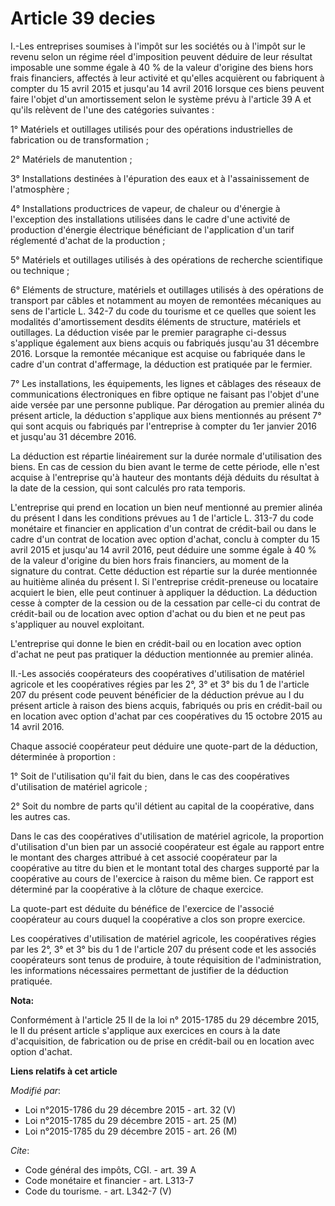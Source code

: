 # Article 39 decies

I.-Les entreprises soumises à l'impôt sur les sociétés ou à l'impôt sur le revenu selon un régime réel d'imposition peuvent
déduire de leur résultat imposable une somme égale à 40 % de la valeur d'origine des biens hors frais financiers, affectés à
leur activité et qu'elles acquièrent ou fabriquent à compter du 15 avril 2015 et jusqu'au 14 avril 2016 lorsque ces biens
peuvent faire l'objet d'un amortissement selon le système prévu à l'article 39 A et qu'ils relèvent de l'une des catégories
suivantes : 

1° Matériels et outillages utilisés pour des opérations industrielles de fabrication ou de transformation ; 

2° Matériels de manutention ; 

3° Installations destinées à l'épuration des eaux et à l'assainissement de l'atmosphère ; 

4° Installations productrices de vapeur, de chaleur ou d'énergie à l'exception des installations utilisées dans le cadre
d'une activité de production d'énergie électrique bénéficiant de l'application d'un tarif réglementé d'achat de la
production ; 

5° Matériels et outillages utilisés à des opérations de recherche scientifique ou technique ; 

6° Eléments de structure, matériels et outillages utilisés à des opérations de transport par câbles et notamment au moyen de
remontées mécaniques au sens de l'article L. 342-7 du code du tourisme et ce quelles que soient les modalités d'amortissement
desdits éléments de structure, matériels et outillages. La déduction visée par le premier paragraphe ci-dessus s'applique
également aux biens acquis ou fabriqués jusqu'au 31 décembre 2016. Lorsque la remontée mécanique est acquise ou fabriquée
dans le cadre d'un contrat d'affermage, la déduction est pratiquée par le fermier. 

7° Les installations, les équipements, les lignes et câblages des réseaux de communications électroniques en fibre optique ne
faisant pas l'objet d'une aide versée par une personne publique. Par dérogation au premier alinéa du présent article, la
déduction s'applique aux biens mentionnés au présent 7° qui sont acquis ou fabriqués par l'entreprise à compter du 1er
janvier 2016 et jusqu'au 31 décembre 2016. 

La déduction est répartie linéairement sur la durée normale d'utilisation des biens. En cas de cession du bien avant le terme
de cette période, elle n'est acquise à l'entreprise qu'à hauteur des montants déjà déduits du résultat à la date de la
cession, qui sont calculés pro rata temporis. 

L'entreprise qui prend en location un bien neuf mentionné au premier alinéa du présent I dans les conditions prévues au 1 de
l'article L. 313-7 du code monétaire et financier en application d'un contrat de crédit-bail ou dans le cadre d'un contrat de
location avec option d'achat, conclu à compter du 15 avril 2015 et jusqu'au 14 avril 2016, peut déduire une somme égale à 40
% de la valeur d'origine du bien hors frais financiers, au moment de la signature du contrat. Cette déduction est répartie
sur la durée mentionnée au huitième alinéa du présent I. Si l'entreprise crédit-preneuse ou locataire acquiert le bien, elle
peut continuer à appliquer la déduction. La déduction cesse à compter de la cession ou de la cessation par celle-ci du
contrat de crédit-bail ou de location avec option d'achat ou du bien et ne peut pas s'appliquer au nouvel exploitant. 

L'entreprise qui donne le bien en crédit-bail ou en location avec option d'achat ne peut pas pratiquer la déduction
mentionnée au premier alinéa. 

II.-Les associés coopérateurs des coopératives d'utilisation de matériel agricole et les coopératives régies par les 2°, 3°
et 3° bis du 1 de l'article 207 du présent code peuvent bénéficier de la déduction prévue au I du présent article à raison
des biens acquis, fabriqués ou pris en crédit-bail ou en location avec option d'achat par ces coopératives du 15 octobre 2015
au 14 avril 2016. 

Chaque associé coopérateur peut déduire une quote-part de la déduction, déterminée à proportion : 

1° Soit de l'utilisation qu'il fait du bien, dans le cas des coopératives d'utilisation de matériel agricole ; 

2° Soit du nombre de parts qu'il détient au capital de la coopérative, dans les autres cas. 

Dans le cas des coopératives d'utilisation de matériel agricole, la proportion d'utilisation d'un bien par un associé
coopérateur est égale au rapport entre le montant des charges attribué à cet associé coopérateur par la coopérative au titre
du bien et le montant total des charges supporté par la coopérative au cours de l'exercice à raison du même bien. Ce rapport
est déterminé par la coopérative à la clôture de chaque exercice. 

La quote-part est déduite du bénéfice de l'exercice de l'associé coopérateur au cours duquel la coopérative a clos son propre
exercice. 

Les coopératives d'utilisation de matériel agricole, les coopératives régies par les 2°, 3° et 3° bis du 1 de l'article 207
du présent code et les associés coopérateurs sont tenus de produire, à toute réquisition de l'administration, les
informations nécessaires permettant de justifier de la déduction pratiquée.

**Nota:**

Conformément à l'article 25 II de la loi n° 2015-1785 du 29 décembre 2015, le II du présent article s'applique aux exercices
en cours à la date d'acquisition, de fabrication ou de prise en crédit-bail ou en location avec option d'achat.

**Liens relatifs à cet article**

_Modifié par_:

  - Loi n°2015-1786 du 29 décembre 2015 - art. 32 (V)
  - Loi n°2015-1785 du 29 décembre 2015 - art. 25 (M)
  - Loi n°2015-1785 du 29 décembre 2015 - art. 26 (M)

_Cite_:

  - Code général des impôts, CGI. - art. 39 A
  - Code monétaire et financier - art. L313-7
  - Code du tourisme. - art. L342-7 (V)
